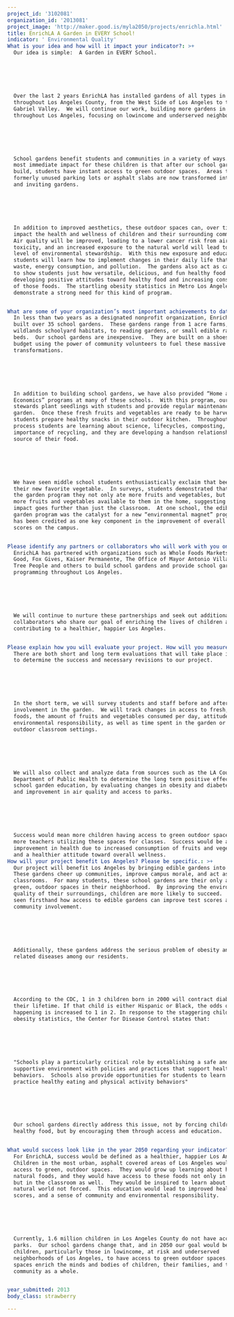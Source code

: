 ```yaml
---
project_id: '3102081'
organization_id: '2013081'
project_image: 'http://maker.good.is/myla2050/projects/enrichla.html'
title: EnrichLA A Garden in EVERY School!
indicator: ' Environmental Quality'
What is your idea and how will it impact your indicator?: >+
  Our idea is simple:  A Garden in EVERY School.






  Over the last 2 years EnrichLA has installed gardens of all types in schools
  throughout Los Angeles County, from the West Side of Los Angeles to the San
  Gabriel Valley.  We will continue our work, building more gardens in schools
  throughout Los Angeles, focusing on lowincome and underserved neighborhoods.






  School gardens benefit students and communities in a variety of ways.  The
  most immediate impact for these children is that after our school garden
  build, students have instant access to green outdoor spaces.  Areas that were
  formerly unused parking lots or asphalt slabs are now transformed into lush
  and inviting gardens.  






  In addition to improved aesthetics, these outdoor spaces can, over time,
  impact the health and wellness of children and their surrounding community. 
  Air quality will be improved, leading to a lower cancer risk from air
  toxicity, and an increased exposure to the natural world will lead to a higher
  level of environmental stewardship.  With this new exposure and education,
  students will learn how to implement changes in their daily life that reduce
  waste, energy consumption, and pollution.  The gardens also act as catalysts
  to show students just how versatile, delicious, and fun healthy food can be,
  developing positive attitudes toward healthy food and increasing consumption
  of those foods.  The startling obesity statistics in Metro Los Angeles alone
  demonstrate a strong need for this kind of program.


What are some of your organization’s most important achievements to date?: >+
  In less than two years as a designated nonprofit organization, EnrichLA has
  built over 35 school gardens.  These gardens range from 1 acre farms, to
  wildlands schoolyard habitats, to reading gardens, or small edible raised
  beds.  Our school gardens are inexpensive.  They are built on a shoestring
  budget using the power of community volunteers to fuel these massive
  transformations.






  In addition to building school gardens, we have also provided “Home and Garden
  Economics” programs at many of these schools.  With this program, our garden
  stewards plant seedlings with students and provide regular maintenance to the
  garden.  Once these fresh fruits and vegetables are ready to be harvested,
  students prepare healthy snacks in their outdoor kitchen.  Throughout this
  process students are learning about science, lifecycles, composting, the
  importance of recycling, and they are developing a handson relationship to the
  source of their food.  






  We have seen middle school students enthusiastically exclaim that beets are
  their new favorite vegetable.  In surveys, students demonstrated that after
  the garden program they not only ate more fruits and vegetables, but also had
  more fruits and vegetables available to them in the home, suggesting that the
  impact goes further than just the classroom.  At one school, the edible school
  garden program was the catalyst for a new “environmental magnet” program and
  has been credited as one key component in the improvement of overall test
  scores on the campus.  


Please identify any partners or collaborators who will work with you on this project.: >+
  EnrichLA has partnered with organizations such as Whole Foods Markets, Gay for
  Good, Fox Gives, Kaiser Permanente, The Office of Mayor Antonio Villaraigosa,
  Tree People and others to build school gardens and provide school garden
  programming throughout Los Angeles.  






  We will continue to nurture these partnerships and seek out additional
  collaborators who share our goal of enriching the lives of children and
  contributing to a healthier, happier Los Angeles.


Please explain how you will evaluate your project. How will you measure success?: >-
  There are both short and long term evaluations that will take place in order
  to determine the success and necessary revisions to our project.






  In the short term, we will survey students and staff before and after their
  involvement in the garden.  We will track changes in access to fresh, healthy
  foods, the amount of fruits and vegetables consumed per day, attitudes toward
  environmental responsibility, as well as time spent in the garden or in
  outdoor classroom settings.






  We will also collect and analyze data from sources such as the LA County
  Department of Public Health to determine the long term positive effects of
  school garden education, by evaluating changes in obesity and diabetes rates,
  and improvement in air quality and access to parks.






  Success would mean more children having access to green outdoor spaces, and
  more teachers utilizing these spaces for classes.  Success would be an
  improvement in health due to increased consumption of fruits and vegetables
  and a healthier attitude toward overall wellness.  
How will your project benefit Los Angeles? Please be specific.: >+
  Our project will benefit Los Angeles by bringing edible gardens into schools. 
  These gardens cheer up communities, improve campus morale, and act as outdoor
  classrooms.  For many students, these school gardens are their only access to
  green, outdoor spaces in their neighborhood.  By improving the environmental
  quality of their surroundings, children are more likely to succeed.  We have
  seen firsthand how access to edible gardens can improve test scores and
  community involvement.






  Additionally, these gardens address the serious problem of obesity and obesity
  related diseases among our residents.






  According to the CDC, 1 in 3 children born in 2000 will contract diabetes in
  their lifetime. If that child is either Hispanic or Black, the odds of this
  happening is increased to 1 in 2. In response to the staggering childhood
  obesity statistics, the Center for Disease Control states that:






  "Schools play a particularly critical role by establishing a safe and
  supportive environment with policies and practices that support healthy
  behaviors.  Schools also provide opportunities for students to learn about and
  practice healthy eating and physical activity behaviors"






  Our school gardens directly address this issue, not by forcing children to eat
  healthy food, but by encouraging them through access and education.


What would success look like in the year 2050 regarding your indicator?: >+
  For EnrichLA, success would be defined as a healthier, happier Los Angeles. 
  Children in the most urban, asphalt covered areas of Los Angeles would have
  access to green, outdoor spaces.  They would grow up learning about healthy,
  natural foods, and they would have access to these foods not only in the home,
  but in the classroom as well.  They would be inspired to learn about the
  natural world not forced.  This education would lead to improved health, test
  scores, and a sense of community and environmental responsibility. 






  Currently, 1.6 million children in Los Angeles County do not have access to
  parks.  Our school gardens change that, and in 2050 our goal would be for all
  children, particularly those in lowincome, at risk and underserved
  neighborhoods of Los Angeles, to have access to green outdoor spaces.  These
  spaces enrich the minds and bodies of children, their families, and the
  community as a whole.


year_submitted: 2013
body_class: strawberry

---
```

